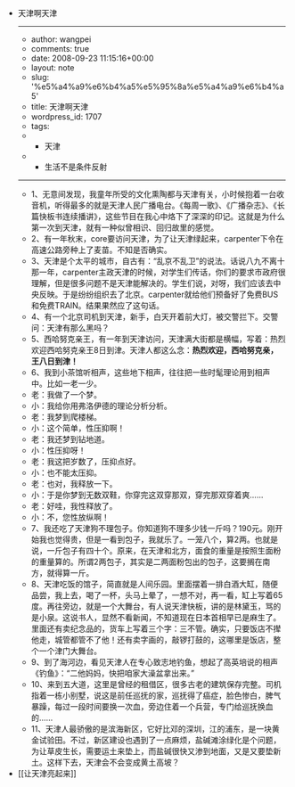 - 天津啊天津
    - ---
    - author: wangpei
    - comments: true
    - date: 2008-09-23 11:15:16+00:00
    - layout: note
    - slug: '%e5%a4%a9%e6%b4%a5%e5%95%8a%e5%a4%a9%e6%b4%a5'
    - title: 天津啊天津
    - wordpress_id: 1707
    - tags:
    - - 天津
    - - 生活不是条件反射
    - ---
    - 1、无意间发现，我童年所受的文化熏陶都与天津有关，小时候抱着一台收音机，听得最多的就是天津人民广播电台。《每周一歌》、《广播杂志》、《长篇快板书连续播讲》，这些节目在我心中烙下了深深的印记。这就是为什么第一次到天津，就有一种似曾相识、回归故里的感觉。
    - 2、有一年秋末，core要访问天津，为了让天津绿起来，carpenter下令在高速公路旁种上了麦苗。不知是否确实。
    - 3、天津是个太平的城市，自古有：“乱京不乱卫”的说法。话说八九不离十那一年，carpenter主政天津的时候，对学生们传话，你们的要求市政府很理解，但是很多问题不是天津能解决的。学生们说，对呀，我们应该去中央反映。于是纷纷组织去了北京。carpenter就给他们预备好了免费BUS和免费TRAIN。结果果然应了这句话。
    - 4、有一个北京司机到天津，新手，白天开着前大灯，被交警拦下。交警问：天津有那么黑吗？
    - 5、西哈努克亲王，有一年到天津访问，天津满大街都是横幅，写着：热烈欢迎西哈努克亲王8日到津。天津人都这么念：**热烈欢迎，西哈努克亲，王八日到津！**
    - 6、我到小茶馆听相声，这些地下相声，往往把一些时髦理论用到相声中。比如一老一少。
    - 老：我做了一个梦。
    - 小：我给你用弗洛伊德的理论分析分析。
    - 老：我梦到爬楼梯。
    - 小：这个简单，性压抑啊！
    - 老：我还梦到钻地道。
    - 小：性压抑呀！
    - 老：我这把岁数了，压抑点好。
    - 小：也不能太压抑。
    - 老：也对，我释放一下。
    - 小：于是你梦到无数双鞋，你穿完这双穿那双，穿完那双穿着爽……
    - 老：好哇，我性释放了。
    - 小：不，您性放纵啊！
    - 7、我还吃了天津狗不理包子。你知道狗不理多少钱一斤吗？190元。刚开始我也觉得贵，但是一看到包子，我就乐了。一笼八个，算2两。也就是说，一斤包子有四十个。原来，在天津和北方，面食的重量是按照生面粉的重量算的。所谓2两包子，其实是二两面粉包出的包子，这要搁在南方，就得算一斤。
    - 8、天津吃饭的馆子，简直就是人间乐园。里面摆着一排白酒大缸，随便品尝，我上去，喝了一杯，头马上晕了，一想不对，再一看，缸上写着65度。再往旁边，就是一个大舞台，有人说天津快板，讲的是林黛玉，骂的是小泉。这说书人，显然不看新闻，不知道现在日本首相早已是麻生了。里面还有卖纪念品的，货车上写着三个字：三不管。确实，只要饭店不撵他走，城管都管不了他！还有卖字画的，敲锣打鼓的，这哪里是饭店，整个一个津门大舞台。
    - 9、到了海河边，看见天津人在专心致志地钓鱼，想起了高英培说的相声《钓鱼》：“二他妈妈，快把咱家大澡盆拿出来。”
    - 10、来到五大道，这里是曾经的租借区，很多古老的建筑保存完整。司机指着一栋小别墅，说这是前任巡抚的家，巡抚得了癌症，脸色惨白，脾气暴躁，每过一段时间要换一次血，旁边住着一个兵营，专门给巡抚换血的……
    - 11、天津人最骄傲的是滨海新区，它好比邓的深圳，江的浦东，是一块黄金试验田。不过，新区建设也遇到了一点麻烦，盐碱滩涂绿化是个问题，为让草皮生长，需要运土来垫上，而盐碱很快又渗到地面，又是又要垫新土。这样下去，天津会不会变成黄土高坡？
- [[让天津亮起来]]
